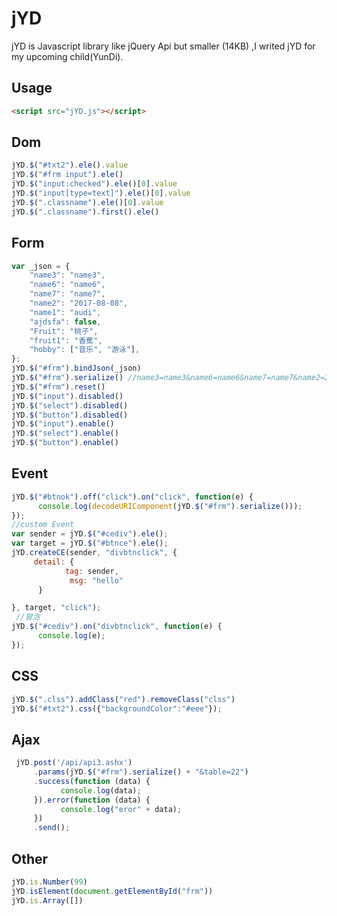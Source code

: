 # jYD
jYD is Javascript library like jQuery Api but smaller (14KB) ,I writed jYD  for my upcoming child(YunDi).
## Usage
```html
<script src="jYD.js"></script>
```
## Dom
```javascript
jYD.$("#txt2").ele().value
jYD.$("#frm input").ele()
jYD.$("input:checked").ele()[0].value
jYD.$("input[type=text]").ele()[0].value
jYD.$(".classname").ele()[0].value
jYD.$(".classname").first().ele()
```
## Form
```javascript
var _json = {
    "name3": "name3",
    "name6": "name6",
    "name7": "name7",
    "name2": "2017-08-08",
    "name1": "audi",
    "ajdsfa": false,
    "Fruit": "桃子",
    "fruit1": "香蕉",
    "hobby": ["音乐", "游泳"],
};
jYD.$("#frm").bindJson(_json)
jYD.$("#frm").serialize() //name3=name3&name6=name6&name7=name7&name2=2017-08-08
jYD.$("#frm").reset()
jYD.$("input").disabled()
jYD.$("select").disabled()
jYD.$("button").disabled()
jYD.$("input").enable()
jYD.$("select").enable()
jYD.$("button").enable()
```
## Event
```javascript
jYD.$("#btnok").off("click").on("click", function(e) {
      console.log(decodeURIComponent(jYD.$("#frm").serialize()));
});
//custom Event
var sender = jYD.$("#cediv").ele();
var target = jYD.$("#btnce").ele();
jYD.createCE(sender, "divbtnclick", {
     detail: {
            tag: sender,
             msg: "hello"
      }

}, target, "click");
 //冒泡
jYD.$("#cediv").on("divbtnclick", function(e) {
      console.log(e);
});
```

## CSS
```javascript
jYD.$(".clss").addClass("red").removeClass("clss")
jYD.$("#txt2").css({"backgroundColor":"#eee"});
```
## Ajax
```javascript
 jYD.post('/api/api3.ashx')
     .params(jYD.$("#frm").serialize() + "&table=22")
     .success(function (data) {
           console.log(data);
     }).error(function (data) {
           console.log("eror" + data);
     })
     .send();
```
## Other
```javascript
jYD.is.Number(99)
jYD.isElement(document.getElementById("frm"))
jYD.is.Array([])
```
